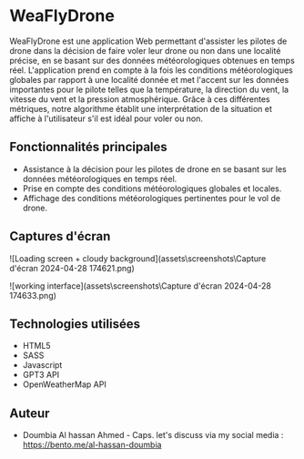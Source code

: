 # WeaFlyDrone

WeaFlyDrone est une application Web permettant d'assister les pilotes de drone dans la décision de faire voler leur drone ou non dans une localité précise, en se basant sur des données météorologiques obtenues en temps réel. L'application prend en compte à la fois les conditions météorologiques globales par rapport à une localité donnée et met l'accent sur les données importantes pour le pilote telles que la température, la direction du vent, la vitesse du vent et la pression atmosphérique. Grâce à ces différentes métriques, notre algorithme établit une interprétation de la situation et affiche à l'utilisateur s'il est idéal pour voler ou non.

## Fonctionnalités principales

- Assistance à la décision pour les pilotes de drone en se basant sur les données météorologiques en temps réel.
- Prise en compte des conditions météorologiques globales et locales.
- Affichage des conditions météorologiques pertinentes pour le vol de drone.

## Captures d'écran

![Loading screen +  cloudy background](assets\screenshots\Capture d'écran 2024-04-28 174621.png)

![working interface](assets\screenshots\Capture d'écran 2024-04-28 174633.png)

## Technologies utilisées

- HTML5
- SASS
- Javascript
- GPT3 API
- OpenWeatherMap API

## Auteur

- Doumbia Al hassan Ahmed - Caps. let's discuss via my social media : https://bento.me/al-hassan-doumbia
